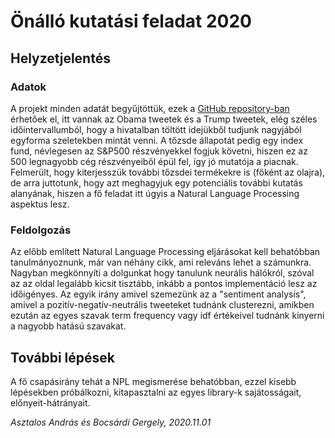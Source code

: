 # Önálló kutatási feladat 2020

## Helyzetjelentés

### Adatok

A projekt minden adatát begyűjtöttük, ezek a [GitHub repository-ban](https://github.com/bocsardigergely/onallo_kut_fel_2020) érhetőek el, itt vannak az Obama tweetek és a Trump tweetek, elég széles időintervallumból, hogy a hivatalban töltött idejükből tudjunk nagyjából egyforma szeletekben mintát venni. A tőzsde állapotát pedig egy index fund, névlegesen az S&P500 részvényekkel fogjuk követni, hiszen ez az 500 legnagyobb cég részvényeiből épül fel, így jó mutatója a piacnak. Felmerült, hogy kiterjesszük további tőzsdei termékekre is (főként az olajra), de arra juttotunk, hogy azt meghagyjuk egy potenciális további kutatás alanyának, hiszen a fő feladat itt úgyis a Natural Language Processing aspektus lesz.

### Feldolgozás

Az előbb említett Natural Language Processing eljárásokat kell behatóbban tanulmányoznunk, már van néhány cikk, ami releváns lehet a számunkra. Nagyban megkönnyíti a dolgunkat hogy tanulunk neurális hálókról, szóval az az oldal legalább kicsit tisztább, inkább a pontos implementáció lesz az időigényes. Az egyik irány amivel szemezünk az a "sentiment analysis", amivel a pozitív-negatív-neutrális tweeteket tudnánk clusterezni, amikben ezután az egyes szavak term frequency vagy idf értékeivel tudnánk kinyerni a nagyobb hatású szavakat.

## További lépések

A fő csapásirány tehát a NPL megismerése behatóbban, ezzel kisebb lépésekben próbálkozni, kitapasztalni az egyes library-k sajátosságait, előnyeit-hátrányait.

*Asztalos András és Bocsárdi Gergely, 2020.11.01*